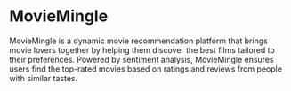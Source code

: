 # MovieMingle
MovieMingle is a dynamic movie recommendation platform that brings movie lovers together by helping them discover the best films tailored to their preferences. Powered by sentiment analysis, MovieMingle ensures users find the top-rated movies based on ratings and reviews from people with similar tastes.
